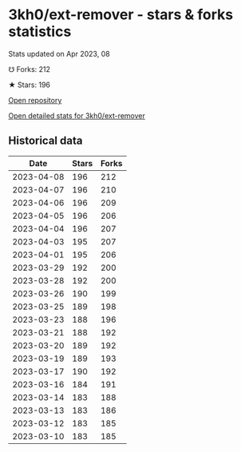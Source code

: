 # 3kh0/ext-remover - stars & forks statistics

Stats updated on Apr 2023, 08

☋ Forks: 212

★ Stars: 196

[Open repository](https://github.com/3kh0/ext-remover)

[Open detailed stats for 3kh0/ext-remover](https://reviewgithub.com/rep/3kh0/ext-remover)

## Historical data
| Date | Stars | Forks |
|------|-------|-------|
| 2023-04-08 | 196 | 212 | 
| 2023-04-07 | 196 | 210 | 
| 2023-04-06 | 196 | 209 | 
| 2023-04-05 | 196 | 206 | 
| 2023-04-04 | 196 | 207 | 
| 2023-04-03 | 195 | 207 | 
| 2023-04-01 | 195 | 206 | 
| 2023-03-29 | 192 | 200 | 
| 2023-03-28 | 192 | 200 | 
| 2023-03-26 | 190 | 199 | 
| 2023-03-25 | 189 | 198 | 
| 2023-03-23 | 188 | 196 | 
| 2023-03-21 | 188 | 192 | 
| 2023-03-20 | 189 | 192 | 
| 2023-03-19 | 189 | 193 | 
| 2023-03-17 | 190 | 192 | 
| 2023-03-16 | 184 | 191 | 
| 2023-03-14 | 183 | 188 | 
| 2023-03-13 | 183 | 186 | 
| 2023-03-12 | 183 | 185 | 
| 2023-03-10 | 183 | 185 | 

